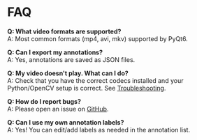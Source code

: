 # FAQ

**Q: What video formats are supported?**  
A: Most common formats (mp4, avi, mkv) supported by PyQt6.

**Q: Can I export my annotations?**  
A: Yes, annotations are saved as JSON files.

**Q: My video doesn't play. What can I do?**  
A: Check that you have the correct codecs installed and your Python/OpenCV setup is correct. See [Troubleshooting](troubleshooting.md).

**Q: How do I report bugs?**  
A: Please open an issue on [GitHub](https://github.com/OpenSportsLab/DatasetAnnotationTool/issues).

**Q: Can I use my own annotation labels?**  
A: Yes! You can edit/add labels as needed in the annotation list.
